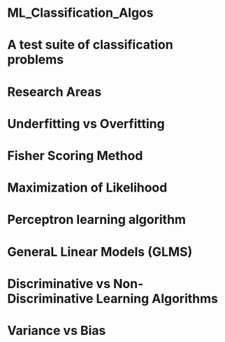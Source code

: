 # ML_Classification_Algos
# A test suite of classification problems
# Research Areas
# Underfitting vs Overfitting
# Fisher Scoring Method
# Maximization of Likelihood
# Perceptron learning algorithm
# GeneraL Linear Models (GLMS)
# Discriminative vs Non-Discriminative Learning Algorithms
# Variance vs Bias
